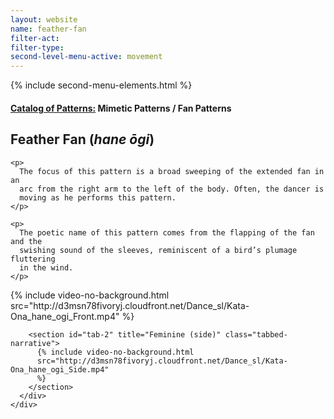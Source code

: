 ```yaml
---
layout: website
name: feather-fan
filter-act:
filter-type:
second-level-menu-active: movement
---
```


{% include second-menu-elements.html %}

<main class="page-content">
  <div class="text-container">
    <h4>
      <a href="/movement/">Catalog of Patterns:</a> Mimetic Patterns / Fan
      Patterns
    </h4>
    <h2>Feather Fan (<em>hane ōgi</em>)</h2>

    <p>
      The focus of this pattern is a broad sweeping of the extended fan in an
      arc from the right arm to the left of the body. Often, the dancer is
      moving as he performs this pattern.
    </p>

    <p>
      The poetic name of this pattern comes from the flapping of the fan and the
      swishing sound of the sleeves, reminiscent of a bird’s plumage fluttering
      in the wind.
    </p>
  </div>

  <div class="tabs-container">
    <div class="tabs-container__links">
      <div class="wrapper">
        <div id="tabs"></div>
      </div>
    </div>
    <div class="tabs-container__content">
      <div class="wrapper">
        <section id="tab-1" title="Feminine (front)" class="tabbed-narrative">
          {% include video-no-background.html
          src="http://d3msn78fivoryj.cloudfront.net/Dance_sl/Kata-Ona_hane_ogi_Front.mp4"
          %}
        </section>

        <section id="tab-2" title="Feminine (side)" class="tabbed-narrative">
          {% include video-no-background.html
          src="http://d3msn78fivoryj.cloudfront.net/Dance_sl/Kata-Ona_hane_ogi_Side.mp4"
          %}
        </section>
      </div>
    </div>
  </div>
</main>
